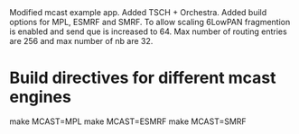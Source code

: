 ##
Modified mcast example app. Added TSCH + Orchestra. Added build options for MPL, ESMRF and SMRF. To allow scaling 6LowPAN fragmention is enabled and send que is increased to 64. Max number of routing entries are 256 and max number of nb are 32.

# Build directives for different mcast engines
make  MCAST=MPL
make  MCAST=ESMRF
make  MCAST=SMRF
